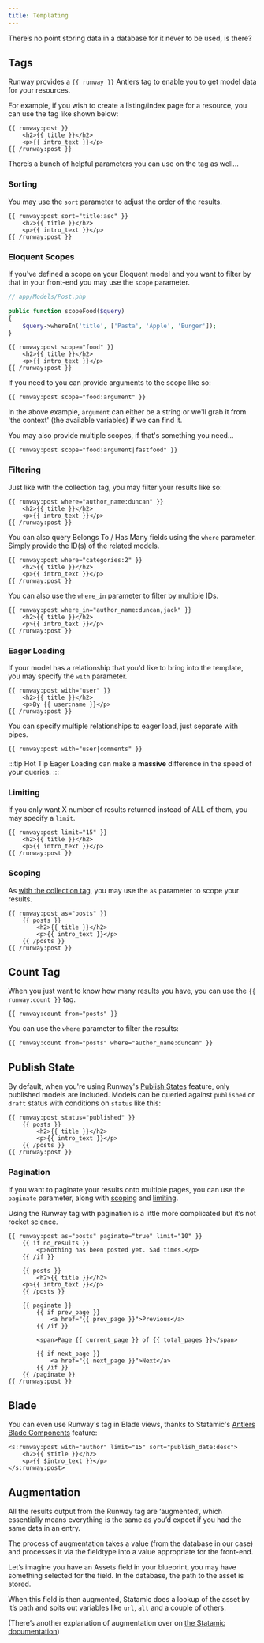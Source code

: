 ```yaml
---
title: Templating
---
```


There’s no point storing data in a database for it never to be used, is there?

## Tags

Runway provides a `{{ runway }}` Antlers tag to enable you to get model data for your resources.

For example, if you wish to create a listing/index page for a resource, you can use the tag like shown below:

```antlers
{{ runway:post }}
	<h2>{{ title }}</h2>
	<p>{{ intro_text }}</p>
{{ /runway:post }}
```

There’s a bunch of helpful parameters you can use on the tag as well…

### Sorting

You may use the `sort` parameter to adjust the order of the results.

```antlers
{{ runway:post sort="title:asc" }}
	<h2>{{ title }}</h2>
	<p>{{ intro_text }}</p>
{{ /runway:post }}
```

### Eloquent Scopes

If you've defined a scope on your Eloquent model and you want to filter by that in your front-end you may use the `scope` parameter.

```php
// app/Models/Post.php

public function scopeFood($query)
{
    $query->whereIn('title', ['Pasta', 'Apple', 'Burger']);
}
```

```antlers
{{ runway:post scope="food" }}
	<h2>{{ title }}</h2>
	<p>{{ intro_text }}</p>
{{ /runway:post }}
```

If you need to you can provide arguments to the scope like so:

```antlers
{{ runway:post scope="food:argument" }}
```

In the above example, `argument` can either be a string or we'll grab it from 'the context' (the available variables) if we can find it.

You may also provide multiple scopes, if that's something you need...

```antlers
{{ runway:post scope="food:argument|fastfood" }}
```

### Filtering

Just like with the collection tag, you may filter your results like so:

```antlers
{{ runway:post where="author_name:duncan" }}
	<h2>{{ title }}</h2>
	<p>{{ intro_text }}</p>
{{ /runway:post }}
```

You can also query Belongs To / Has Many fields using the `where` parameter. Simply provide the ID(s) of the related models.

```antlers
{{ runway:post where="categories:2" }}
	<h2>{{ title }}</h2>
	<p>{{ intro_text }}</p>
{{ /runway:post }}
```

You can also use the `where_in` parameter to filter by multiple IDs.

```antlers
{{ runway:post where_in="author_name:duncan,jack" }}
    <h2>{{ title }}</h2>
    <p>{{ intro_text }}</p>
{{ /runway:post }}
```

### Eager Loading

If your model has a relationship that you'd like to bring into the template, you may specify the `with` parameter.

```antlers
{{ runway:post with="user" }}
	<h2>{{ title }}</h2>
	<p>By {{ user:name }}</p>
{{ /runway:post }}
```

You can specify multiple relationships to eager load, just separate with pipes.

```antlers
{{ runway:post with="user|comments" }}
```

:::tip Hot Tip
Eager Loading can make a **massive** difference in the speed of your queries.
:::

### Limiting

If you only want X number of results returned instead of ALL of them, you may specify a `limit`.

```antlers
{{ runway:post limit="15" }}
	<h2>{{ title }}</h2>
	<p>{{ intro_text }}</p>
{{ /runway:post }}
```

### Scoping

As [with the collection tag](https://statamic.dev/tags/collection#scope), you may use the `as` parameter to scope your results.

```antlers
{{ runway:post as="posts" }}
	{{ posts }}
		<h2>{{ title }}</h2>
		<p>{{ intro_text }}</p>
	{{ /posts }}
{{ /runway:post }}
```

## Count Tag

When you just want to know how many results you have, you can use the `{{ runway:count }}` tag.

```antlers
{{ runway:count from="posts" }}
```

You can use the `where` parameter to filter the results:

```antlers
{{ runway:count from="posts" where="author_name:duncan" }}
```

## Publish State

By default, when you're using Runway's [Publish States](/resources#publish-states) feature, only published models are included. Models can be queried against `published` or `draft` status with conditions on `status` like this:

```antlers
{{ runway:post status="published" }}
    {{ posts }}
        <h2>{{ title }}</h2>
        <p>{{ intro_text }}</p>
    {{ /posts }}
{{ /runway:post }}
```

### Pagination

If you want to paginate your results onto multiple pages, you can use the `paginate` parameter, along with [scoping](#scoping) and [limiting](#limiting).

Using the Runway tag with pagination is a little more complicated but it’s not rocket science.

```antlers
{{ runway:post as="posts" paginate="true" limit="10" }}
    {{ if no_results }}
        <p>Nothing has been posted yet. Sad times.</p>
    {{ /if }}

    {{ posts }}
        <h2>{{ title }}</h2>
	<p>{{ intro_text }}</p>
    {{ /posts }}

    {{ paginate }}
        {{ if prev_page }}
            <a href="{{ prev_page }}">Previous</a>
        {{ /if }}

        <span>Page {{ current_page }} of {{ total_pages }}</span>

        {{ if next_page }}
            <a href="{{ next_page }}">Next</a>
        {{ /if }}
    {{ /paginate }}
{{ /runway:post }}
```

## Blade

You can even use Runway's tag in Blade views, thanks to Statamic's [Antlers Blade Components](https://statamic.dev/blade#using-antlers-blade-components) feature:

```blade
<s:runway:post with="author" limit="15" sort="publish_date:desc">
    <h2>{{ $title }}</h2>
    <p>{{ $intro_text }}</p>
</s:runway:post>
```

## Augmentation

All the results output from the Runway tag are ‘augmented’, which essentially means everything is the same as you’d expect if you had the same data in an entry.

The process of augmentation takes a value (from the database in our case) and processes it via the fieldtype into a value appropriate for the front-end.

Let’s imagine you have an Assets field in your blueprint, you may have something selected for the field. In the database, the path to the asset is stored.

When this field is then augmented, Statamic does a lookup of the asset by it’s path and spits out variables like `url`, `alt` and a couple of others.

(There’s another explanation of augmentation over on [the Statamic documentation](https://statamic.dev/extending/augmentation#what-is-augmentation))
